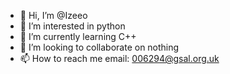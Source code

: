 - 👋 Hi, I’m @Izeeo
- 👀 I’m interested in python
- 🌱 I’m currently learning C++
- 💞️ I’m looking to collaborate on nothing
- 📫 How to reach me email: 006294@gsal.org.uk

<!---
Izeeo/Izeeo is a ✨ special ✨ repository because its `README.md` (this file) appears on your GitHub profile.
You can click the Preview link to take a look at your changes.
--->
